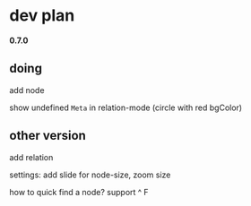 # dev plan

**0.7.0** 
## doing

add node

show undefined `Meta` in relation-mode (circle with red bgColor)

## other version

add relation

settings: add slide for node-size, zoom size

how to quick find a node? support ^ F


